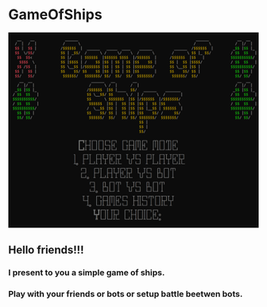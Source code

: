 # GameOfShips
![plot](./screenshots/scr1.png)

## Hello friends!!!
### I present to you a simple game of ships.

### Play with your friends or bots or setup battle beetwen bots.
### 
